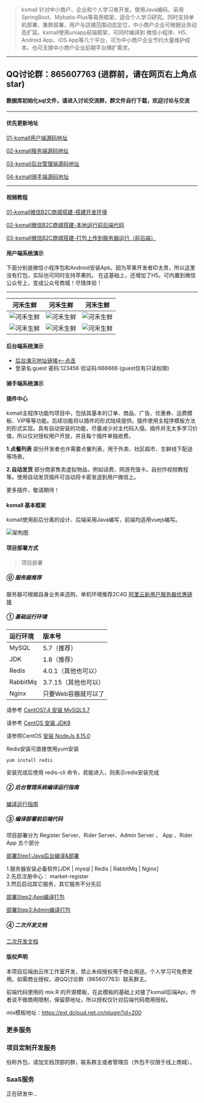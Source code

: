 > kxmall 针对中小商户、企业和个人学习者开发。使用Java编码，采用SpringBoot、Mybatis-Plus等易用框架，适合个人学习研究。同时支持单机部署、集群部署，用户与店铺范围动态定位，中小商户企业可根据业务动态扩容。kxmall使用uniapp前端框架，可同时编译到 微信小程序、H5、Android App、iOS App等几个平台，可为中小商户企业节约大量维护成本。也可支撑中小商户企业前期平台横扩需求。

---
QQ讨论群：865607763 (进群前，请在网页右上角点star)
---

#### 数据库初始化sql文件，请进入讨论交流群，群文件自行下载，欢迎讨论与交流
---
#### 优先更新地址

[01-kxmall用户端源码地址](https://gitee.com/shoujing1001/kxmall/)

[02-kxmall服务端源码地址](https://gitee.com/ybyt123/kxmall)

[03-kxmall后台管理端源码地址](https://gitee.com/zhengkaixing/kxmall-ui.git)

[04-kxmall骑手端源码地址](https://gitee.com/shoujing1001/kxmall-hourseman)

---

#### 视频教程

[01-kxmall微信B2C商城搭建-搭建开发环境](https://www.bilibili.com/video/av85227442/)

[02-kxmall微信B2C商城搭建-本地运行前后端代码](https://www.bilibili.com/video/av85237640/)

[03-kxmall微信B2C商城搭建-打包上传到服务器运行（前后端）](https://www.bilibili.com/video/av85244186/)

#### 用户端系统演示

下面分别是微信小程序包和Android安装Apk。因为苹果开发者ID太贵，所以这里没有打包，实际也可同时支持苹果的。
在这基础上，还增加了H5。可内置到微信公众号上，变成公众号商城！尽情体验！


---
| 河禾生鲜 | 河禾生鲜 | 河禾生鲜 |
| :----: | :----: | :----: |
| ![河禾生鲜](https://images.gitee.com/uploads/images/2020/0422/222247_2cfd32fc_3044973.jpeg)  | ![河禾生鲜](https://images.gitee.com/uploads/images/2020/0422/222248_99d41ffb_3044973.jpeg) | ![河禾生鲜](https://images.gitee.com/uploads/images/2020/0422/222248_4d595984_3044973.jpeg) |
| ![河禾生鲜](https://images.gitee.com/uploads/images/2020/0422/222248_d7ab2977_3044973.jpeg)  | ![河禾生鲜](https://images.gitee.com/uploads/images/2020/0422/222248_f0f1fc0c_3044973.jpeg) | ![河禾生鲜](https://images.gitee.com/uploads/images/2020/0422/222249_7e26e581_3044973.jpeg) |

#### 后台端系统演示

- [后台演示地址链接<--点击](http://121.196.31.198/)
- 登录名:guest   密码:123456   验证码:666666 (guest仅有只读权限)


#### 骑手端系统演示


#### 插件中心

kxmall主程序功能均项目中，包括其基本的订单、商品、广告、优惠券、运费模板、VIP等等功能。后续功能将以插件的形式陆续提供。插件使用主程序模板方法的形式实现。具有自动安装的功能，尽量减少对主代码入侵。插件并无太多学习价值，所以仅对授权用户开放，并且每个插件单独收费。

**1.点餐列表**   部分开发者也许需要点餐列表，用于外卖、社区超市、生鲜线下配送等场景。

**2.自动发货**  部分商家售卖虚拟物品，例如话费、网游充值卡。自创作视频教程等。使用自动发货插件可自动将卡密发送到用户微信上。

更多插件，敬请期待！

#### kxmall 基本框架

kxmall使用前后分离的设计、后端采用Java编写，前端均适用vuejs编写。

![架构图](snapshoot/framework.png)

#### 项目部署方式

>项目部署

##### ⓪ 服务器推荐
服务器可根据自身业务来选购，单机环境推荐2C4G
[阿里云新用户服务器优惠链接](https://www.aliyun.com/minisite/goods?userCode=3prh4omm)

##### ① 基础运行环境

| 运行环境 | 版本号 |
|:--------|:--------|
|  MySQL   |  5.7（推荐）   |
|  JDK   |  1.8（推荐）   |
|  Redis   |  4.0.1（其他也可以）   |
|  RabbitMq  | 3.7.15（其他也可以）   |
|  Nginx  |  只要Web容器就可以了  |

请参考 [CentOS7.4 安装 MySQL5.7](https://github.com/iotechn/document-basic/blob/master/CentOS7.4_Install_MySQL5.7.md)

请参考 [CentOS 安装 JDK8](https://github.com/iotechn/document-basic/blob/master/CentOS_Install_JDK8.md)

请参照CentOS [安装 NodeJs 8.15.0](https://github.com/iotechn/document-basic/blob/master/CentOS_Install_NodeJS_8.15.0.md)

Redis安装可直接使用yum安装 
	
	yum install redis

安装完成后使用 redis-cli 命令，若能进入，则表示redis安装完成

##### ② 后台管理系统编译运行指南

[编译运行指南](doc/run.md)

##### ③ 编译部署前后端代码

项目部署分为 Register Server、Rider Server、Admin Server 、 App 、Rider App  五个部分

[部署Step1:Java后台编译&部署](doc/server.md)    

1.服务器安装必备软件[JDK | mysql | Redis | RabbitMq | Nginx]  
2.先启注册中心： market-register  
3.然后启动其它服务，其它服务不分先后  

[部署Step2:App编译打包](doc/app.md)

[部署Step3:Admin编译打包](doc/admin.md)

##### ④ 二次开发文档

[二次开发文档](doc/2develop.md)

#### 版权声明

本项目后端由云伴工作室开发，禁止未经授权用于商业用途。个人学习可免费使用。如需商业授权，进QQ讨论群（865607763）联系群主。


前端代码使用的 mix.R 的开源模板，在此模板的基础上对接了kxmall后端Api，作者说不做商用限制，保留原地址，所以授权仅针对后端代码商用授权。

mix模板地址：https://ext.dcloud.net.cn/plugin?id=200

### 更多服务

### 项目定制开发服务

俗称外包，请加文档顶部的群，联系群主或者管理员（外包不仅限于线上商城）。

### SaaS服务

正在研发中...
